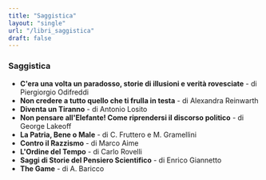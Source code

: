 ```yaml
---
title: "Saggistica"
layout: "single"
url: "/libri_saggistica"
draft: false
---
```


### Saggistica
- **C'era una volta un paradosso, storie di illusioni e verità rovesciate** - di Piergiorgio Odifreddi
- **Non credere a tutto quello che ti frulla in testa** - di Alexandra Reinwarth
- **Diventa un Tiranno** - di Antonio Losito
- **Non pensare all'Elefante! Come riprendersi il discorso politico** - di George Lakeoff
- **La Patria, Bene o Male** - di C. Fruttero e M. Gramellini
- **Contro il Razzismo** - di Marco Aime
- **L'Ordine del Tempo** - di Carlo Rovelli
- **Saggi di Storie del Pensiero Scientifico** - di Enrico Giannetto
- **The Game** - di A. Baricco
